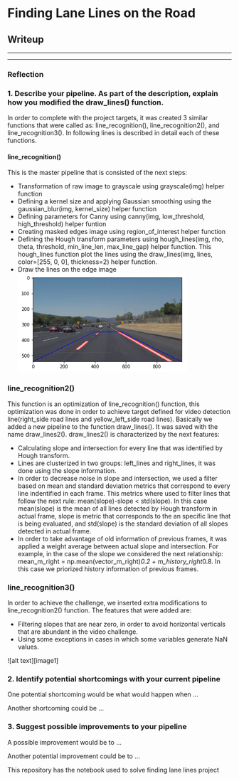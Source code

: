 # Finding Lane Lines on the Road
## Writeup
---

[//]: # (Image References)

[imag1]: ./pictures_red_lines/1.png "picture 1"

---
### Reflection

### 1. Describe your pipeline. As part of the description, explain how you modified the draw_lines() function.
In order to complete with the project targets, it was created 3 similar functions that were called as: line_recognition(), line_recognition2(), and line_recognition3(). In following lines is described in detail each of these functions.

#### line_recognition()

This is the master pipeline that is consisted of the next steps:
- Transformation of raw image to grayscale using grayscale(img) helper function
- Defining a kernel size and applying Gaussian smoothing using the gaussian_blur(img, kernel_size) helper function
- Defining parameters for Canny using canny(img, low_threshold, high_threshold) helper funtion
- Creating masked edges image using region_of_interest helper function 
- Defining the Hough transform parameters using hough_lines(img, rho, theta, threshold, min_line_len, max_line_gap) helper function. This hough_lines function plot the lines using the draw_lines(img, lines, color=[255, 0, 0], thickness=2) helper function.
- Draw the lines on the edge image
![alt text][imag1]
### line_recognition2()

This function is an optimization of line_recognition() function, this optimization was done in order to achieve target defined for video detection line(right_side road lines and yellow_left_side road lines). Basically we added a new pipeline to the function draw_lines(). It was saved with the name draw_lines2(). draw_lines2() is characterized by the next features:
- Calculating slope and intersection for every line that was identified by Hough transform.
- Lines are clusterized in two groups: left_lines and right_lines, it was done using the slope information.
- In order to decrease noise in slope and intersection, we used a filter based on mean and standard deviation metrics that correspond to every line indentified in each frame. This metrics where used to filter lines that follow the next rule: mean(slope)-slope < std(slope). In this case mean(slope) is the mean of all lines detected by Hough transform in actual frame, slope is metric that corresponds to the an specific line that is being evaluated, and std(slope) is the standard deviation of all slopes detected in actual frame.
- In order to take advantage of old information of previous frames, it was applied a weight average between actual slope and intersection. For example, in the case of the slope we considered the next relationship: mean_m_right = np.mean(vector_m_right)*0.2 + m_history_right*0.8. In this case we priorized history information of previous frames.

### line_recognition3()

In order to achieve the challenge, we inserted extra modifications to line_recognition2() function. The features that were added are:
- Filtering slopes that are near zero, in order to avoid horizontal verticals that are abundant in the video challenge.
- Using some exceptions in cases in which some variables generate NaN values.


![alt text][image1]


### 2. Identify potential shortcomings with your current pipeline


One potential shortcoming would be what would happen when ... 

Another shortcoming could be ...


### 3. Suggest possible improvements to your pipeline

A possible improvement would be to ...

Another potential improvement could be to ...

This repository has the notebook used to solve finding lane lines project
